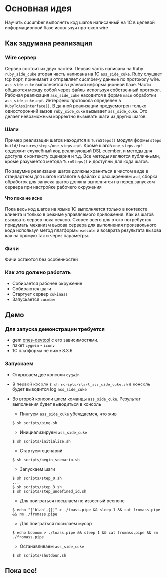 
# Основная идея

Научить cucumber выполнять код шагов написанный на 1С в целевой информационной
базе используя протокол wire

## Как задумана реализация

### Wire сервер

Сервер состоит из двух частей. Первая часть написана на Ruby `ruby_side_cuke` вторая часть
написана на 1С `ass_side_cuke`. Ruby слушает tcp порт, принимает и отправляет cucmber-у данные
по протоколу wire. `ass_side_cuke` выполняется в целевой информационной базе.
Части общаются между собой через файлы используя собственный протокол.
Рабочая реализация `ass_side_cuke` находится в форме `main` обработки
`ass_side_cuke.epf`. Интерфейс
протокола определен в `RubyToAssInterface()`. В данной реализации предусмотрен
только односторонний вызов `ruby_side_cuke` вызывает `ass_side_cuke`. Это делает
невозможным корректно вызывать шаги из других шагов.

### Шаги

Пример реализации шагов находится в `TurnSteps()` модуля формы `steps`
`build/features/steps/one_steps.epf`. Кроме шагов `one_steps.epf` содержит
служебный код реализующий DSL cucmber, и методы для доступа к контексту сценария
и т.д. Все методы
являются публичными, кроме разумеется метода `TurnSteps()` и доступны для кода шагов.

По задумке реализации шагов должны храниться в чистом виде в стандартном для
шагов каталоге в файлах с расширением `asd`, сборка обработок для
запуска шагов должна выполнятся на перед запуском сервера при настройке рабочего
окружения

#### Что пока не ясно

Пока весь код шагов на языке 1С выполняется только в контексте клиента и только
в режиме управляемого приложения. Как из шагов вызывать сервер пока неясно.
Скорее всего для этого потребуется придумать механизм вызова сервера для
выполнения произвольного кода используя метод платформы `execute` и возврата
результата вызова как на прямую так и через параметры.

### Фичи

Фичи остаются без особенностей

### Как это должно работать

* Собирается рабочее окружение
* Собираются шаги
* Стартует сервер `cukinass`
* Запускается `cucmber`

## Демо

### Для запуска демонстрации требуется

* gem [ones-devtool](https://github.com/leoniv/ones-devtool) с его зависимостями.
* пакет `cygwin` - `iconv`
* 1С платформа не ниже 8.3.6

### Запускаем

* Открываем две консоли `cygwin`
* В первой косоли `$ sh scripts/start_ass_side_cuke.sh` в консоль будeт
выводится log `ass_side_cuke`
* Во второй консоли шлем команды `ass_side_cuke`. Результат выполнения будет
выводиться в консоль

  * Пингуем `ass_side_cuke` убеждаемся, что жив
  ```
  $ sh scripts/ping.sh
  ```
  * Инициализируем `ass_side_cuke`

  ```
  $ sh scripts/initialize.sh
  ```
  * Стартуем сценарий

  ```
  $ sh scripts/begin_scenario.sh
  ```

  * Запускаем шаги

  ```
  $ sh scripts/step_0.sh
  ...
  $ sh scripts/step_3.sh
  $ sh scripts/step_undefined_id.sh
  ```
  * Для поиграться посылаем не извесный респонс

  ```
  $ echo "['blah',{}]" > ./toass.pipe && sleep 1 && cat fromass.pipe && rm ./fromass.pipe
  ```
  * Для поиграться посылаем мусор

  ```
  $ echo boooom > ./toass.pipe && sleep 1 && cat fromass.pipe && rm ./fromass.pipe
  ```

  * Останавливаем `ass_side_cuke`

  ```
  $ sh scripts/shutdoun.sh
  ```

## Пока все!
